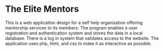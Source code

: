 # The Elite Mentors
This is a web application design for a self help organisation offering mentorship services to its members. The program enables a user registration and
authentication system and stores the data in a local database. There is a log in system that validates access to the website. The application uses 
php, html, and css to make it as interactive as possible.
